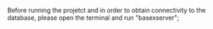 Before running the projetct and in order to obtain connectivity to the database, please open the terminal and run "basexserver";
